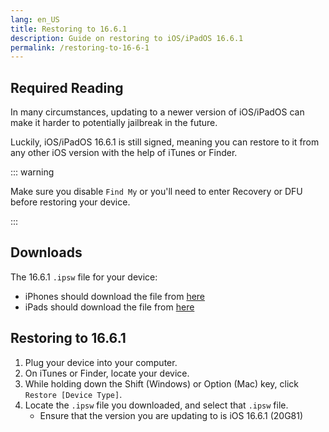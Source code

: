 ```yaml
---
lang: en_US
title: Restoring to 16.6.1
description: Guide on restoring to iOS/iPadOS 16.6.1
permalink: /restoring-to-16-6-1
---
```


## Required Reading

In many circumstances, updating to a newer version of iOS/iPadOS can make it harder to potentially jailbreak in the future.

Luckily, iOS/iPadOS 16.6.1 is still signed, meaning you can restore to it from any other iOS version with the help of iTunes or Finder.

::: warning

Make sure you disable `Find My` or you'll need to enter Recovery or DFU before restoring your device.

:::

## Downloads

The 16.6.1 `.ipsw` file for your device:  
  - iPhones should download the file from [here](https://appledb.dev/firmware/iOS/20G81)
  - iPads should download the file from [here](https://appledb.dev/firmware/iPadOS/20G81)

## Restoring to 16.6.1

1. Plug your device into your computer.
1. On iTunes or Finder, locate your device.
1. While holding down the Shift (Windows) or Option (Mac) key, click `Restore [Device Type]`.
1. Locate the `.ipsw` file you downloaded, and select that `.ipsw` file. 
    - Ensure that the version you are updating to is iOS 16.6.1 (20G81)